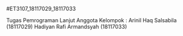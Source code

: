 #ET3107_18117029_18117033

Tugas Pemrograman Lanjut
Anggota Kelompok :
Arinil Haq Salsabila (18117029)
Hadiyan Rafi Armandsyah (18117033)
